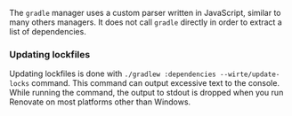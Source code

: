 The `gradle` manager uses a custom parser written in JavaScript, similar to many others managers.
It does not call `gradle` directly in order to extract a list of dependencies.

### Updating lockfiles

Updating lockfiles is done with `./gradlew :dependencies --wirte/update-locks` command.
This command can output excessive text to the console.
While running the command, the output to stdout is dropped when you run Renovate on most platforms other than Windows.

